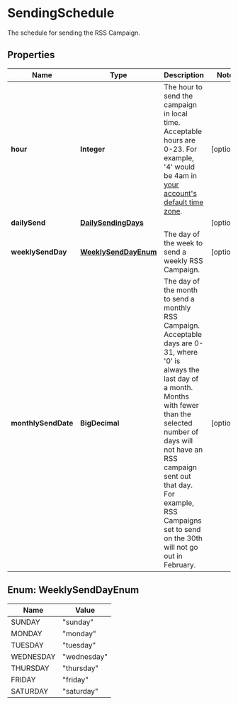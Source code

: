 

# SendingSchedule

The schedule for sending the RSS Campaign.

## Properties

| Name | Type | Description | Notes |
|------------ | ------------- | ------------- | -------------|
|**hour** | **Integer** | The hour to send the campaign in local time. Acceptable hours are 0-23. For example, &#39;4&#39; would be 4am in [your account&#39;s default time zone](https://mailchimp.com/help/set-account-defaults/). |  [optional] |
|**dailySend** | [**DailySendingDays**](DailySendingDays.md) |  |  [optional] |
|**weeklySendDay** | [**WeeklySendDayEnum**](#WeeklySendDayEnum) | The day of the week to send a weekly RSS Campaign. |  [optional] |
|**monthlySendDate** | **BigDecimal** | The day of the month to send a monthly RSS Campaign. Acceptable days are 0-31, where &#39;0&#39; is always the last day of a month. Months with fewer than the selected number of days will not have an RSS campaign sent out that day. For example, RSS Campaigns set to send on the 30th will not go out in February. |  [optional] |



## Enum: WeeklySendDayEnum

| Name | Value |
|---- | -----|
| SUNDAY | &quot;sunday&quot; |
| MONDAY | &quot;monday&quot; |
| TUESDAY | &quot;tuesday&quot; |
| WEDNESDAY | &quot;wednesday&quot; |
| THURSDAY | &quot;thursday&quot; |
| FRIDAY | &quot;friday&quot; |
| SATURDAY | &quot;saturday&quot; |



